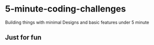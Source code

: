 # 5-minute-coding-challenges

Building things with minimal Designs and basic features under 5 minute

## Just for fun
